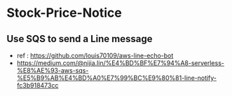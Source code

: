 # Stock-Price-Notice


## Use SQS to send a Line message
* ref : https://github.com/louis70109/aws-line-echo-bot
* https://medium.com/@nijia.lin/%E4%BD%BF%E7%94%A8-serverless-%E8%AE%93-aws-sqs-%E5%B9%AB%E4%BD%A0%E7%99%BC%E9%80%81-line-notify-fc3b918473cc
